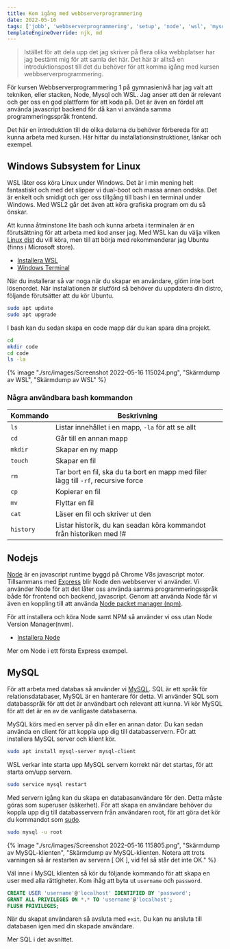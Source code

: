 ```yaml
---
title: Kom igång med webbserverprogrammering
date: 2022-05-16
tags: ['jobb', 'webbserverprogrammering', 'setup', 'node', 'wsl', 'mysql']
templateEngineOverride: njk, md
---
```

> Istället för att dela upp det jag skriver på flera olika webbplatser har jag bestämt mig för att samla det här. Det här är alltså en introduktionspost till det du behöver för att komma igång med kursen webbserverprogrammering.

För kursen Webbserverprogrammering 1 på gymnasienivå har jag valt att tekniken, eller stacken, Node, Mysql och WSL. Jag anser att den är relevant och ger oss en god plattform för att koda på. Det är även en fördel att använda javascript backend för då kan vi använda samma programmeringsspråk frontend.

Det här en introduktion till de olika delarna du behöver förbereda för att kunna arbeta med kursen. Här hittar du installationsinstruktioner, länkar och exempel.

## Windows Subsystem for Linux

WSL låter oss köra Linux under Windows. Det är i min mening helt fantastiskt och med det slipper vi dual-boot och massa annan ondska. Det är enkelt och smidigt och ger oss tillgång till bash i en terminal under Windows. Med WSL2 går det även att köra grafiska program om du så önskar.

Att kunna åtminstone lite bash och kunna arbeta i terminalen är en förutsättning för att arbeta med kod anser jag. Med WSL kan du välja vilken [Linux dist](https://en.wikipedia.org/wiki/Linux_distribution) du vill köra, men till att börja med rekommenderar jag Ubuntu (finns i Microsoft store).

* [Installera WSL](https://docs.microsoft.com/en-us/windows/wsl/install)
* [Windows Terminal](https://docs.microsoft.com/en-us/windows/terminal/install)

När du installerar så var noga när du skapar en användare, glöm inte bort lösenordet. När installationen är slutförd så behöver du uppdatera din distro, följande förutsätter att du kör Ubuntu.

```bash
sudo apt update
sudo apt upgrade
```

I bash kan du sedan skapa en code mapp där du kan spara dina projekt.

```bash
cd
mkdir code
cd code
ls -la
```

{% image "./src/images/Screenshot 2022-05-16 115024.png", "Skärmdump av WSL", "Skärmdump av WSL" %}

### Några användbara bash kommandon

| Kommando | Beskrivning |
| --- | --- |
| `ls` | Listar innehållet i en mapp, `-la` för att se allt |
| `cd` | Går till en annan mapp |
| `mkdir` | Skapar en ny mapp |
| `touch` | Skapar en fil |
| `rm` | Tar bort en fil, ska du ta bort en mapp med filer lägg till `-rf`, recursive force |
| `cp` | Kopierar en fil |
| `mv` | Flyttar en fil |
| `cat` | Läser en fil och skriver ut den |
| `history` | Listar historik, du kan seadan köra kommandot från historiken med !# |

## Nodejs

[Node](https://nodejs.org/en/) är en javascript runtime byggd på Chrome V8s javascript motor. Tillsammans med [Express](https://expressjs.com/) blir Node den webbserver vi använder.
Vi använder Node för att det låter oss använda samma programmeringsspråk både för frontend och backend, javascript. Genom att använda Node får vi även en koppling till att använda [Node packet manager (npm)](https://www.npmjs.com/).

För att installera och köra Node samt NPM så använder vi oss utan Node Version Manager(nvm).

* [Installera Node](https://docs.microsoft.com/en-us/windows/dev-environment/javascript/nodejs-on-wsl#install-nvm-nodejs-and-npm)

Mer om Node i ett första Express exempel.

## MySQL

För att arbeta med databas så använder vi [MySQL](https://www.mysql.com/). SQL är ett språk för relationsdatabaser, MySQL är en hanterare för detta. Vi använder SQL som databasspråk för att det är användbart och relevant att kunna. Vi kör MySQL för att det är en av de vanligaste databaserna.

MySQL körs med en server på din eller en annan dator. Du kan sedan använda en client för att koppla upp dig till databasservern. FÖr att installera MySQL server och klient kör.

```bash
sudo apt install mysql-server mysql-client
```

WSL verkar inte starta upp MySQL servern korrekt när det startas, för att starta om/upp servern.

```bash
sudo service mysql restart
```

Med servern igång kan du skapa en databasanvändare för den. Detta måste göras som superuser (säkerhet). För att skapa en användare behöver du koppla upp dig till databasservern från användaren root, för att göra det kör du kommandot som [sudo](https://sv.wikipedia.org/wiki/Sudo).

```bash
sudo mysql -u root
```

{% image "./src/images/Screenshot 2022-05-16 115805.png", "Skärmdump av MySQL-klienten", "Skärmdump av MySQL-klienten. Notera att trots varningen så är restarten av servern [  OK  ], vid fel så står det inte OK." %}

Väl inne i MySQL klienten så kör du följande kommando för att skapa en user med alla rättigheter. Kom ihåg att byta ut `username` och `password`.

```sql
CREATE USER 'username'@'localhost' IDENTIFIED BY 'password';
GRANT ALL PRIVILEGES ON *.* TO 'username'@'localhost';
FLUSH PRIVILEGES;
```

När du skapat användaren så avsluta med `exit`. Du kan nu ansluta till databasen igen med din skapade användare.

Mer SQL i det avsnittet.